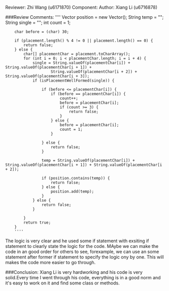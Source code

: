 Reviewer: Zhi Wang (u6171870)
Component: 
Author: Xiang Li (u6716878)

###Review Comments:
''''
Vector position = new Vector();
        String temp = "";
        String single = "";
        int count = 1;

        char before = (char) 30;

        if (placement.length() % 4 != 0 || placement.length() == 0) {
            return false;
        } else {
            char[] placementChar = placement.toCharArray();
            for (int i = 0; i < placementChar.length; i = i + 4) {
                single = String.valueOf(placementChar[i]) + String.valueOf(placementChar[i + 1]) +
                        String.valueOf(placementChar[i + 2]) + String.valueOf(placementChar[i + 3]);
                if (isPlacementWellFormed(single)) {

                    if (before <= placementChar[i]) {
                        if (before == placementChar[i]) {
                            count++;
                            before = placementChar[i];
                            if (count >= 3) {
                                return false;
                            }
                        } else {
                            before = placementChar[i];
                            count = 1;
                        }

                    } else {
                        return false;
                    }

                    temp = String.valueOf(placementChar[i]) + String.valueOf(placementChar[i + 1]) + String.valueOf(placementChar[i + 2]);

                    if (position.contains(temp)) {
                        return false;
                    } else {
                        position.add(temp);
                    }
                } else {
                    return false;
                }

            }
            return true;
        }
        ''''
The logic is very clear and he used some if statement with exsiting if statement to clearly state the logic for the code.
MAybe we can make the code in an good order for others to see, forexample, we can use an some statement after former if statement to specify the logic ony by one.
This will makes the code more easier to go through.

###Conclusion:
Xiang Li is very hardworking and his code is very solid.Every time I went through his code, everything is in a good norm and it's easy to work on it and find some class or methods.